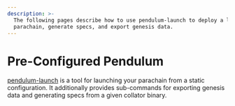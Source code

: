 ```yaml
---
description: >-
  The following pages describe how to use pendulum-launch to deploy a local
  parachain, generate specs, and export genesis data.
---
```


# Pre-Configured Pendulum

[pendulum-launch](https://github.com/pendulum-chain/pendulum-launch) is a tool for launching your parachain from a static configuration.  It additionally provides sub-commands for exporting genesis data and generating specs from a given collator binary.
